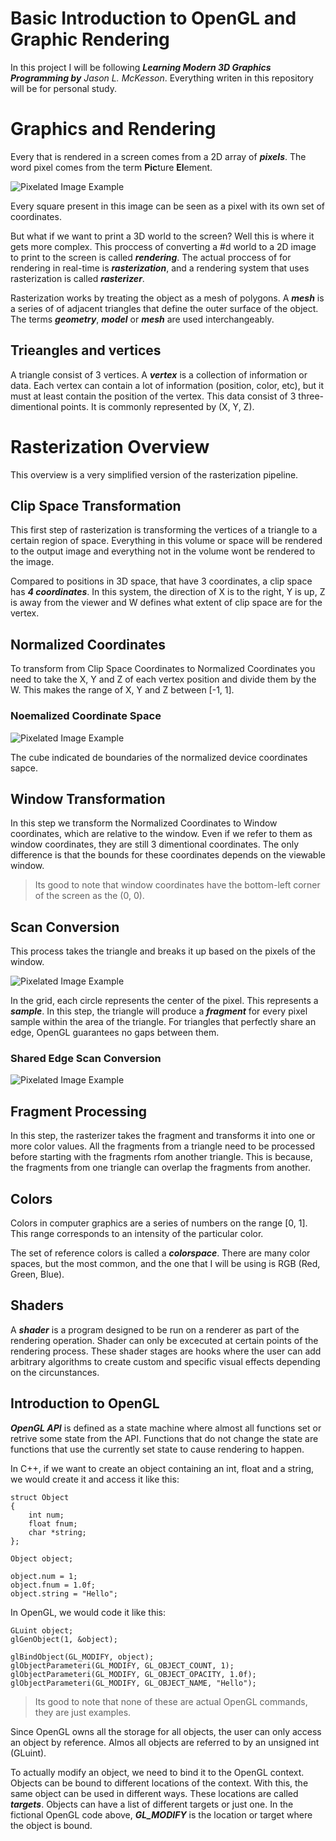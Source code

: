 # **Basic Introduction to OpenGL and Graphic Rendering**

In this project I will be following ***Learning Modern 3D Graphics Programming by*** *Jason L. McKesson*. Everything writen in this repository will be for personal study.

# Graphics and Rendering
Every that is rendered in a screen comes from a 2D array of ***pixels***. The word pixel comes from the term **Pic**ture **El**ement.

![Pixelated Image Example](imgs/ImgExample.png)

Every square present in this image can be seen as a pixel with its own set of coordinates.

But what if we want to print a 3D world to the screen? Well this is where it gets more complex. This proccess of converting a #d world to a 2D image to print to the screen is called ***rendering***. The actual proccess of for rendering in real-time is ***rasterization***, and a rendering system that uses rasterization is called ***rasterizer***.

Rasterization works by treating the object as a mesh of polygons. A ***mesh*** is a series of of adjacent triangles that define the outer surface of the object. The terms ***geometry***, ***model*** or ***mesh*** are used interchangeably.

## **Trieangles and vertices**
A triangle consist of 3 vertices. A ***vertex*** is a collection of information or data. Each vertex can contain a lot of information (position, color, etc), but it must at least contain the position of the vertex. This data consist of 3 three-dimentional points. It is commonly represented by (X, Y, Z). 

# **Rasterization Overview**
This overview is a very simplified version of the rasterization pipeline.

## **Clip Space Transformation**
This first step of rasterization is transforming the vertices of a triangle to a certain region of space. Everything in this volume or space will be rendered to the output image and everything not in the volume wont be rendered to the image.

Compared to positions in 3D space, that have 3 coordinates, a clip space has ***4 coordinates***. In this system, the direction of X is to the right, Y is up, Z is away from the viewer and W defines what extent of clip space are for the vertex.

## **Normalized Coordinates**
To transform from Clip Space Coordinates to Normalized Coordinates you need to take the X, Y and Z of each vertex position and divide them by the W. This makes the range of X, Y and Z between [-1, 1].

### **Noemalized Coordinate Space**

![Pixelated Image Example](imgs/NormalizedCoordinates.png)

The cube indicated de boundaries of the normalized device coordinates sapce.

## **Window Transformation**
In this step we transform the Normalized Coordinates to Window coordinates, which are relative to the window. Even if we refer to them as window coordinates, they are still 3 dimentional coordinates. The only difference is that the bounds for these coordinates depends on the viewable window.

> Its good to note that window coordinates have the bottom-left corner of the screen as the (0, 0).

## **Scan Conversion**
This process takes the triangle and breaks it up based on the pixels of the window.

![Pixelated Image Example](imgs/ScanConversion.png)

In the grid, each circle represents the center of the pixel. This represents a ***sample***. In this step, the triangle will produce a ***fragment*** for every pixel sample within the area of the triangle. For triangles that perfectly share an edge, OpenGL guarantees no gaps between them.

### **Shared Edge Scan Conversion**
![Pixelated Image Example](imgs/SharedEdgeScanConversion.jpeg)

## **Fragment Processing**
In this step, the rasterizer takes the fragment and transforms it into one or more color values. All the fragments from a triangle need to be processed before starting with the fragments rfom another triangle. This is because, the fragments from one triangle can overlap the fragments from another.

## **Colors**
Colors in computer graphics are a series of numbers on the range [0, 1]. This range corresponds to an intensity of the particular color. 

The set of reference colors is called a ***colorspace***. There are many color spaces, but the most common, and the one that I will be using is RGB (Red, Green, Blue).

## **Shaders**
A ***shader*** is a program designed to be run on a renderer as part of the rendering operation. Shader can only be excecuted at certain points of the rendering process. These shader stages are hooks where the user can add arbitrary algorithms to create custom and specific visual effects depending on the circunstances.

## **Introduction to OpenGL**
***OpenGL API*** is defined as a state machine where almost all functions set or retrive some state from the API. Functions that do not change the state are functions that use the currently set state to cause rendering to happen.

In C++, if we want to create an object containing an int, float and a string, we would create it and access it like this:

```
struct Object
{
    int num;
    float fnum;
    char *string;
};

Object object;

object.num = 1;
object.fnum = 1.0f;
object.string = "Hello";
```

In OpenGL, we would code it like this:
```
GLuint object;
glGenObject(1, &object);

glBindObject(GL_MODIFY, object);
glObjectParameteri(GL_MODIFY, GL_OBJECT_COUNT, 1);
glObjectParameteri(GL_MODIFY, GL_OBJECT_OPACITY, 1.0f);
glObjectParameteri(GL_MODIFY, GL_OBJECT_NAME, "Hello");
```

> Its good to note that none of these are actual OpenGL commands, they are just examples.

Since OpenGL owns all the storage for all objects, the user can only access an object by reference. Almos all objects are referred to by an unsigned int (GLuint).

To actually modify an object, we need to bind it to the OpenGL context. Objects can be bound to different locations of the context. With this, the same object can be used in different ways. These locations are called ***targets***. Objects can have a list of different targets or just one. In the fictional OpenGL code above, ***GL_MODIFY*** is the location or target where the object is bound.